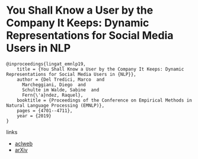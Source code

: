 # You Shall Know a User by the Company It Keeps: Dynamic Representations for Social Media Users in NLP

```
@inproceedings{lingat_emnlp19,
    title = {You Shall Know a User by the Company It Keeps: Dynamic Representations for Social Media Users in {NLP}},
    author = {Del Tredici, Marco  and
      Marcheggiani, Diego  and
      Schulte im Walde, Sabine  and
      Fern{\'a}ndez, Raquel},
    booktitle = {Proceedings of the Conference on Empirical Methods in Natural Language Processing (EMNLP)},
    pages = {4701--4711},
    year = {2019}
}
```

links
- [aclweb](https://www.aclweb.org/anthology/D19-1477/)
- [arXiv](https://arxiv.org/abs/1909.00412)
